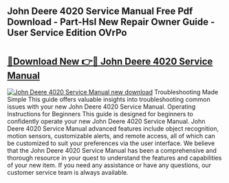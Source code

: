 ## John Deere 4020 Service Manual Free Pdf Download - Part-HsI New Repair Owner Guide - User Service Edition OVrPo

# <h2><a href="http://bc94997.oget.top/?id=John+Deere+4020+Service+Manual">🔗Download New 👉🔴 John Deere 4020 Service Manual</a></h2>

[![John Deere 4020 Service Manual new download](https://i.imgur.com/5g1atiW.png)](http://bc94997.oget.top/?id=John+Deere+4020+Service+Manual)
Troubleshooting Made Simple This guide offers valuable insights into troubleshooting common issues with your new John Deere 4020 Service Manual. Operating Instructions for Beginners This guide is designed for beginners to confidently operate your new John Deere 4020 Service Manual. John Deere 4020 Service Manual advanced features include object recognition, motion sensors, customizable alerts, and remote access, all of which can be customized to suit your preferences via the user interface. We believe that the John Deere 4020 Service Manual has been a comprehensive and thorough resource in your quest to understand the features and capabilities of your new item. If you need any assistance or have any questions, our customer service team is always available.
